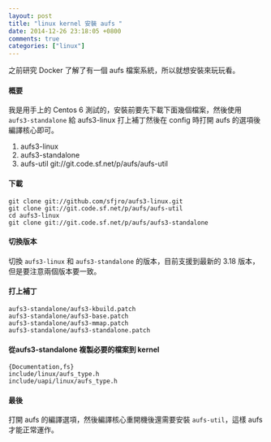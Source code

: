 ```yaml
---
layout: post
title: "linux kernel 安裝 aufs "
date: 2014-12-26 23:18:05 +0800
comments: true
categories: ["linux"]
---
```


<!-- more -->


之前研究 Docker 了解了有一個 aufs 檔案系統，所以就想安裝來玩玩看。

#### 概要
我是用手上的 Centos 6 測試的，安裝前要先下載下面幾個檔案，然後使用 `aufs3-standalone` 給
aufs3-linux 打上補丁然後在 config 時打開 aufs 的選項後編譯核心即可。

1. aufs3-linux 
2. aufs3-standalone 
3. aufs-util git://git.code.sf.net/p/aufs/aufs-util

#### 下載

	git clone git://github.com/sfjro/aufs3-linux.git
	git clone git://git.code.sf.net/p/aufs/aufs-util
	cd aufs3-linux
	git clone git://git.code.sf.net/p/aufs/aufs3-standalone

#### 切換版本
切換 `aufs3-linux` 和 `aufs3-standalone` 的版本，目前支援到最新的 3.18 版本，
但是要注意兩個版本要一致。

#### 打上補丁 

	aufs3-standalone/aufs3-kbuild.patch
	aufs3-standalone/aufs3-base.patch
	aufs3-standalone/aufs3-mmap.patch
	aufs3-standalone/aufs3-standalone.patch

#### 從aufs3-standalone 複製必要的檔案到 kernel
	{Documentation,fs}
	include/linux/aufs_type.h 
	include/uapi/linux/aufs_type.h

#### 最後
打開 aufs 的編譯選項，然後編譯核心重開機後還需要安裝 `aufs-util`，這樣 aufs 才能正常運作。
